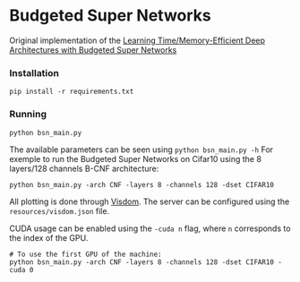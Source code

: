 # Budgeted Super Networks
Original implementation of the [Learning Time/Memory-Efficient Deep Architectures with Budgeted Super Networks](https://arxiv.org/abs/1706.00046)
 
### Installation
`pip install -r requirements.txt`

### Running
`python bsn_main.py`

The available parameters can be seen using `python bsn_main.py -h`
For exemple to run the Budgeted Super Networks on Cifar10 using the 8 layers/128 channels B-CNF architecture:

`python bsn_main.py -arch CNF -layers 8 -channels 128 -dset CIFAR10`

All plotting is done through [Visdom](https://github.com/facebookresearch/visdom). The server can be configured using the `resources/visdom.json` file.

CUDA usage can be enabled using the `-cuda n` flag, where `n` corresponds to the index of the GPU.
```
# To use the first GPU of the machine:
python bsn_main.py -arch CNF -layers 8 -channels 128 -dset CIFAR10 -cuda 0
```
